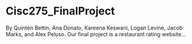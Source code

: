 # Cisc275_FinalProject
By Quinten Bettin, Ana Donato, Kareena Keswani, Logan Levine, Jacob Marks, and Alex Peluso.
Our final project is a restaurant rating website...
